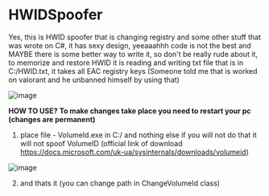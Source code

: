 # HWIDSpoofer
Yes, this is HWID spoofer that is changing registry and some other stuff that was wrote on C#, it has sexy design, yeeaaahhh code is not the best and MAYBE there is some better way to write it, so don't be really rude about it, to memorize and restore HWID it is reading and writing txt file that is in C:/HWID.txt, it takes all EAC registry keys (Someone told me that is worked on valorant and he unbanned himself by using that)

![image](https://user-images.githubusercontent.com/73321844/123222597-f0767a00-d484-11eb-9465-797f2d2abee2.png)

**HOW TO USE?**
**To make changes take place you need to restart your pc (changes are permanent)**

1. place file - VolumeId.exe in C:/ and nothing else if you will not do that it will not spoof VolumeID (official link of download https://docs.microsoft.com/uk-ua/sysinternals/downloads/volumeid)

![image](https://user-images.githubusercontent.com/73321844/123223309-a4780500-d485-11eb-8fc1-f256ad662848.png)

2. and  thats it (you can change path in ChangeVolumeId class)

